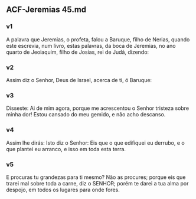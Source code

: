 ## ACF-Jeremias 45.md
### v1
 A palavra que Jeremias, o profeta, falou a Baruque, filho de Nerias, quando este escrevia, num livro, estas palavras, da boca de Jeremias, no ano quarto de Jeoiaquim, filho de Josias, rei de Judá, dizendo:
### v2
 Assim diz o Senhor, Deus de Israel, acerca de ti, ó Baruque:
### v3
 Disseste: Ai de mim agora, porque me acrescentou o Senhor tristeza sobre minha dor! Estou cansado do meu gemido, e não acho descanso.
### v4
 Assim lhe dirás: Isto diz o Senhor: Eis que o que edifiquei eu derrubo, e o que plantei eu arranco, e isso em toda esta terra.
### v5
 E procuras tu grandezas para ti mesmo? Não as procures; porque eis que trarei mal sobre toda a carne, diz o SENHOR; porém te darei a tua alma por despojo, em todos os lugares para onde fores.
